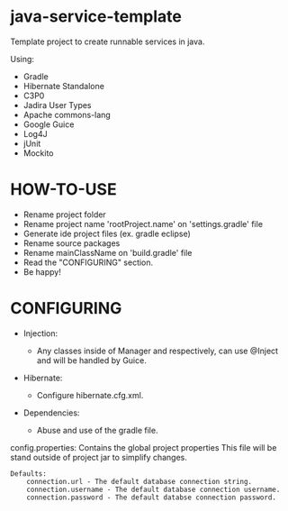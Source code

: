 java-service-template
=====================

Template project to create runnable services in java.

Using:
- Gradle
- Hibernate Standalone
- C3P0
- Jadira User Types
- Apache commons-lang
- Google Guice
- Log4J
- jUnit
- Mockito

HOW-TO-USE
==========

- Rename project folder
- Rename project name 'rootProject.name' on 'settings.gradle' file
- Generate ide project files (ex. gradle eclipse)
- Rename source packages
- Rename mainClassName on 'build.gradle' file
- Read the "CONFIGURING" section.
- Be happy!


CONFIGURING
===========

- Injection:
	- Any classes inside of Manager and respectively, can use @Inject and will be handled by Guice.

- Hibernate:
	- Configure hibernate.cfg.xml.

- Dependencies:
	- Abuse and use of the gradle file.

config.properties:
	Contains the global project properties
	This file will be stand outside of project jar to simplify changes.
	
	Defaults:
		connection.url - The default database connection string.
		connection.username - The default database connection username.
		connection.password - The default databse connection password.
